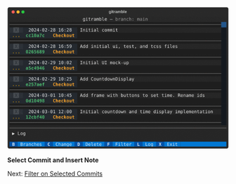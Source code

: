 
![Screenshot](images/gitramble-1-select-note.gif)

**Select Commit and Insert Note**

Next: [Filter on Selected Commits](gitramble-2-filter.md)
